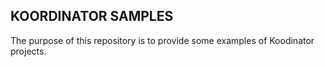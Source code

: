 ## KOORDINATOR SAMPLES

The purpose of this repository is to provide some examples of Koodinator projects.